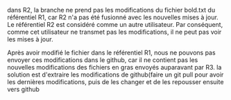 dans R2, la branche ne prend pas les modifications du fichier bold.txt du référentiel R1, car R2 n'a pas été fusionné avec les nouvelles mises à jour. Le référentiel R2 est considéré comme un autre utilisateur.
Par conséquent, comme cet utilisateur ne transmet pas les modifications, il ne peut pas voir les mises à jour.








Après avoir modifié le fichier dans le référentiel R1, nous ne pouvons pas envoyer ces modifications dans le github,
car il ne contient pas les nouvelles modifications des fichiers en gras envoyés auparavant par R3.
la solution est d'extraire les modifications de github(faire un git pull pour avoir les dernières modifications, puis de les changer et de les repousser ensuite vers github
